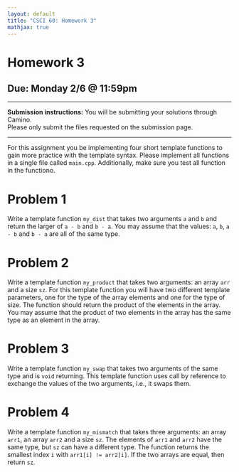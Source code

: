 ```yaml
---
layout: default
title: "CSCI 60: Homework 3"
mathjax: true
---
```


# Homework 3

## Due: Monday 2/6 @ 11:59pm

---

__Submission instructions:__ You will be submitting your solutions through Camino.  
Please only submit the files requested on the submission page.

---

For this assignment you be implementing four short template functions to gain more
practice with the template syntax. Please implement all functions in a  single file
called `main.cpp`. Additionally, make sure you test all function in the functiono.

# Problem 1

Write a template function `my_dist` that takes two arguments `a` and `b` and return
the larger of `a - b` and `b - a`. You may assume that the values: `a`, `b`, `a - b`
and `b - a` are all of the same type.

# Problem 2

Write a template function `my_product` that takes two arguments: an array `arr` and a size `sz`.
For this template function you will have two different template parameters, one for the type
of the array elements and one for the type of size. The function should return the product of
the elements in the array. You may assume that the product of two elements in the array has
the same type as an element in the array.

# Problem 3

Write a template function `my_swap` that takes two arguments of the same type and is `void`
returning. This template function uses call by reference to exchange the values of the
two arguments, i.e., it swaps them.

# Problem 4

Write a template function `my_mismatch` that takes three arguments: an array `arr1`,
an array `arr2` and a size `sz`. The elements of `arr1` and `arr2` have the same type,
but `sz` can have a different type. The function returns the smallest index `i` with
`arr1[i] != arr2[i]`. If the two arrays are equal, then return `sz`.

